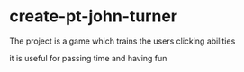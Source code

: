 # create-pt-john-turner

The project is a game which trains the users clicking abilities

it is useful for passing time and having fun
